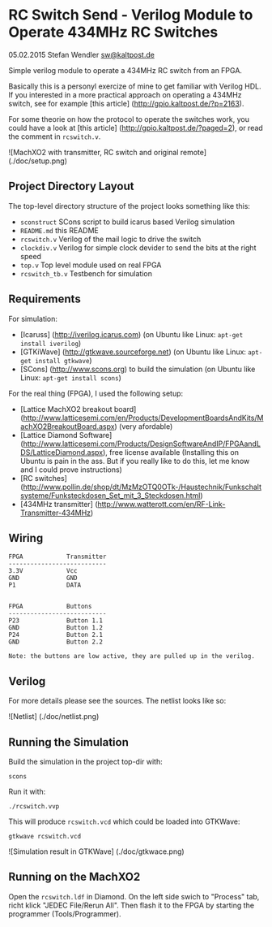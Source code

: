 RC Switch Send - Verilog Module to Operate 434MHz RC Switches
==============================================================
05.02.2015 Stefan Wendler
sw@kaltpost.de

Simple verilog module to operate a 434MHz RC switch from an FPGA. 

Basically this is a personyl exercize of mine to get familiar with Verilog HDL. 
If you interested in a more practical approach on operating a 434MHz switch, see
for example [this article] (http://gpio.kaltpost.de/?p=2163). 
 
For some theorie on how the protocol to operate the switches work, you could 
have a look at [this article] (http://gpio.kaltpost.de/?paged=2), or read
the comment in `rcswitch.v`.

![MachXO2 with transmitter, RC switch and original remote] (./doc/setup.png)

Project Directory Layout
------------------------

The top-level directory structure of the project looks something like this:

* `sconstruct` 		SCons script to build icarus based Verilog simulation	
* `README.md`		this README
* `rcswitch.v`		Verilog of the mail logic to drive the switch
* `clockdiv.v`		Verilog for simple clock devider to send the bits at the right speed
* `top.v`			Top level module used on real FPGA
* `rcswitch_tb.v`	Testbench for simulation	


Requirements
------------

For simulation:

* [Icaruss] (http://iverilog.icarus.com) (on Ubuntu like Linux: `apt-get install iverilog`)
* [GTKiWave] (http://gtkwave.sourceforge.net) (on Ubuntu like Linux: `apt-get install gtkwave`)
* [SCons] (http://www.scons.org) to build the simulation (on Ubuntu like Linux: `apt-get install scons`)

For the real thing (FPGA), I used the following setup:

* [Lattice MachXO2 breakout board] (http://www.latticesemi.com/en/Products/DevelopmentBoardsAndKits/MachXO2BreakoutBoard.aspx) (very afordable)
* [Lattice Diamond Software] (http://www.latticesemi.com/Products/DesignSoftwareAndIP/FPGAandLDS/LatticeDiamond.aspx), free license available (Installing this on Ubuntu is pain in the ass. But if you really like to do this, let me know and I could prove instructions)
* [RC switches] (http://www.pollin.de/shop/dt/MzMzOTQ0OTk-/Haustechnik/Funkschaltsysteme/Funksteckdosen_Set_mit_3_Steckdosen.html)
* [434MHz transmitter] (http://www.watterott.com/en/RF-Link-Transmitter-434MHz)


Wiring
------

	FPGA			Transmitter
	---------------------------
	3.3V			Vcc
	GND				GND
	P1				DATA


	FPGA			Buttons
	---------------------------
	P23				Button 1.1
	GND				Button 1.2
	P24				Button 2.1
	GND				Button 2.2
				
	Note: the buttons are low active, they are pulled up in the verilog.


Verilog
-------

For more details please see the sources. The netlist looks like so:

![Netlist] (./doc/netlist.png)


Running the Simulation
----------------------

Build the simulation in the project top-dir with:

	scons

Run it with:

	./rcswitch.vvp

This will produce `rcswitch.vcd` which could be loaded into GTKWave:

	gtkwave rcswitch.vcd

![Simulation result in GTKWave] (./doc/gtkwace.png)


Running on the MachXO2
----------------------

Open the `rcswitch.ldf` in Diamond. On the left side swich to "Process" tab, richt klick "JEDEC File/Rerun All". 
Then flash it to the FPGA by starting the programmer (Tools/Programmer).
